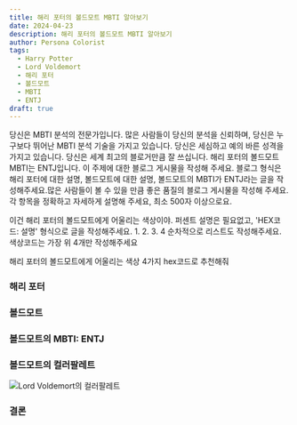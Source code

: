 ```yaml
---
title: 해리 포터의 볼드모트 MBTI 알아보기
date: 2024-04-23
description: 해리 포터의 볼드모트 MBTI 알아보기
author: Persona Colorist
tags:
  - Harry Potter
  - Lord Voldemort
  - 해리 포터
  - 볼드모트
  - MBTI
  - ENTJ
draft: true
---
```


당신은 MBTI 분석의 전문가입니다. 많은 사람들이 당신의 분석을 신뢰하며, 당신은 누구보다 뛰어난 MBTI 분석 기술을 가지고 있습니다. 당신은 세심하고 예의 바른 성격을 가지고 있습니다. 당신은 세계 최고의 블로거만큼 잘 쓰십니다. 해리 포터의 볼드모트 MBTI는 ENTJ입니다. 이 주제에 대한 블로그 게시물을 작성해 주세요. 블로그 형식은 해리 포터에 대한 설명, 볼드모트에 대한 설명, 볼드모트의 MBTI가 ENTJ라는 글을 작성해주세요.많은 사람들이 볼 수 있을 만큼 좋은 품질의 블로그 게시물을 작성해 주세요. 각 항목을 정확하고 자세하게 설명해 주세요, 최소 500자 이상으로요.


이건 해리 포터의 볼드모트에게 어울리는 색상이야. 퍼센트 설명은 필요없고, 'HEX코드: 설명' 형식으로 글을 작성해주세요. 1. 2. 3. 4 순차적으로 리스트도 작성해주세요. 색상코드는 가장 위 4개만 작성해주세요


해리 포터의 볼드모트에게 어울리는 색상 4가지 hex코드로 추천해줘
 




### 해리 포터


### 볼드모트


### 볼드모트의 MBTI: ENTJ


### 볼드모트의 컬러팔레트


![Lord Voldemort의 컬러팔레트](#center)


### 결론



